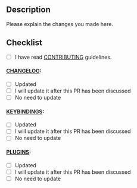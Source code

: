## Description
Please explain the changes you made here.

## Checklist
- [ ] I have read
[CONTRIBUTING](https://github.com/MarcoIeni/intellimacs/blob/master/docs/CONTRIBUTING.org)
guidelines.

#### [CHANGELOG](https://github.com/MarcoIeni/intellimacs/blob/master/docs/CHANGELOG.org):
- [ ] Updated
- [ ] I will update it after this PR has been discussed
- [ ] No need to update

#### [KEYBINDINGS](https://github.com/MarcoIeni/intellimacs/blob/master/docs/KEYBINDINGS.org):
- [ ] Updated
- [ ] I will update it after this PR has been discussed
- [ ] No need to update

#### [PLUGINS](https://github.com/MarcoIeni/intellimacs/blob/master/docs/PLUGINS.org):
- [ ] Updated
- [ ] I will update it after this PR has been discussed
- [ ] No need to update
